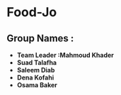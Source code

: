 # Food-Jo


## Group Names :

* **Team Leader :Mahmoud Khader**
* **Suad Talafha**
* **Saleem Diab**
* **Dena Kofahi**
* **Osama Baker**
